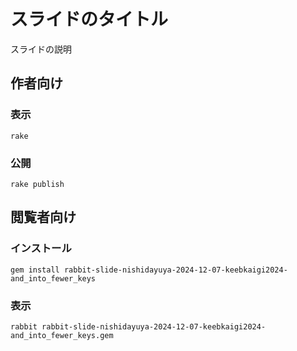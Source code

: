 # スライドのタイトル

スライドの説明

## 作者向け

### 表示

    rake

### 公開

    rake publish

## 閲覧者向け

### インストール

    gem install rabbit-slide-nishidayuya-2024-12-07-keebkaigi2024-and_into_fewer_keys

### 表示

    rabbit rabbit-slide-nishidayuya-2024-12-07-keebkaigi2024-and_into_fewer_keys.gem

